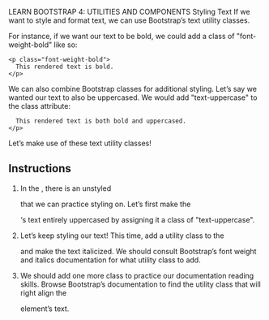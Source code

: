 LEARN BOOTSTRAP 4: UTILITIES AND COMPONENTS
Styling Text
If we want to style and format text, we can use Bootstrap’s text utility classes.

For instance, if we want our text to be bold, we could add a class of "font-weight-bold" like so:

```
<p class="font-weight-bold">
  This rendered text is bold.
</p>
```
We can also combine Bootstrap classes for additional styling. Let’s say we wanted our text to also be uppercased. We would add "text-uppercase" to the class attribute:

```<p class="font-weight-bold text-uppercase">
  This rendered text is both bold and uppercased. 
</p>
```
Let’s make use of these text utility classes!

## Instructions
1. In the <body>, there is an unstyled <p> that we can practice styling on.
Let’s first make the <p>‘s text entirely uppercased by assigning it a class of "text-uppercase".

2. Let’s keep styling our text! This time, add a utility class to the <p> and make the text italicized.
We should consult Bootstrap’s font weight and italics documentation for what utility class to add.

3. We should add one more class to practice our documentation reading skills.
Browse Bootstrap’s documentation to find the utility class that will right align the <p> element’s text.